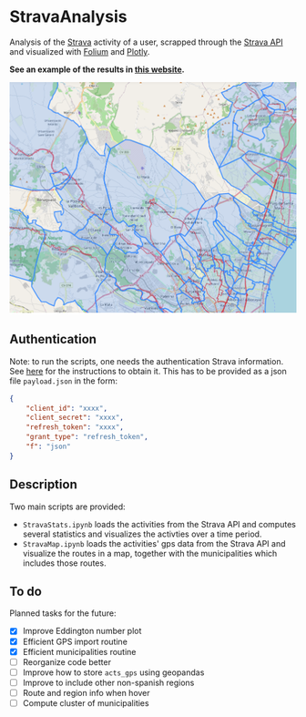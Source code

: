 # StravaAnalysis

Analysis of the [Strava](https://www.strava.com/) activity of a user, scrapped through the [Strava API](https://developers.strava.com/) and visualized with [Folium](https://python-visualization.github.io/folium/latest/) and [Plotly](https://plotly.com/).

**See an example of the results in [this website](https://pablovd.github.io/misc/strava.html).**

!["Visualization example"](stravaexample.png)

## Authentication

Note: to run the scripts, one needs the authentication Strava information. See [here](https://developers.strava.com/docs/getting-started/) for the instructions to obtain it. This has to be provided as a json file `payload.json` in the form:

```json
{
    "client_id": "xxxx",
    "client_secret": "xxxx",
    "refresh_token": "xxxx",
    "grant_type": "refresh_token",
    "f": "json"
}
```

## Description

Two main scripts are provided:

- `StravaStats.ipynb` loads the activities from the Strava API and computes several statistics and visualizes the activties over a time period.
- `StravaMap.ipynb` loads the activities' gps data from the Strava API and visualize the routes in a map, together with the municipalities which includes those routes.

## To do

Planned tasks for the future:

- [x] Improve Eddington number plot
- [x] Efficient GPS import routine
- [x] Efficient municipalities routine
- [ ] Reorganize code better
- [ ] Improve how to store `acts_gps` using geopandas
- [ ] Improve to include other non-spanish regions
- [ ] Route and region info when hover
- [ ] Compute cluster of municipalities
